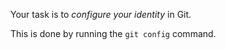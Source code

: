 Your task is to *configure your identity* in Git.

This is done by running the `git config` command.